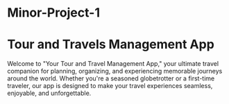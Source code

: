 # Minor-Project-1
# Tour and Travels Management App
Welcome to "Your Tour and Travel Management App," your ultimate travel companion for planning, organizing, and experiencing memorable journeys around the world.
Whether you're a seasoned globetrotter or a first-time traveler, our app is designed to make your travel experiences seamless, enjoyable, and unforgettable.
